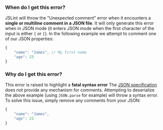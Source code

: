 <!---
{
    "titles": [
        "Unexpected comment"
    ],
    "tools": [
        "jslint"
    ],
    "author": "jallardice",
    "slugs": [
        "unexpected-comment"
    ]
}
-->

### When do I get this error?

JSLint will throw the "Unexpected comment" error when it encounters a **single or multiline comment in a JSON file**. It will only generate this error when in JSON mode (it enters JSON mode when the first character of the input is either `{` or `[`). In the following example we attempt to comment one of our JSON properties:

```javascript
{
    "name": "James", // My first name
    "age": 23
}
```

### Why do I get this error?

This error is raised to highlight a **fatal syntax error** The [JSON specification](http://json.org/) does not provide any mechanism for comments. Attempting to deserialize the above example (using `JSON.parse` for example) will throw a syntax error. To solve this issue, simply remove any comments from your JSON:

```javascript
{
    "name": "James",
    "age": 23
}
```

